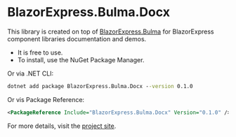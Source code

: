 # BlazorExpress.Bulma.Docx

This library is created on top of [BlazorExpress.Bulma](https://bulma.blazorexpress.com/) for BlazorExpress component libraries documentation and demos.
- It is free to use.
- To install, use the NuGet Package Manager.

Or via .NET CLI:

```cmd
dotnet add package BlazorExpress.Bulma.Docx --version 0.1.0
```

Or vis Package Reference:

```xml
<PackageReference Include="BlazorExpress.Bulma.Docx" Version="0.1.0" />
```

For more details, visit the [project site](https://bulma.blazorexpress.com/).
